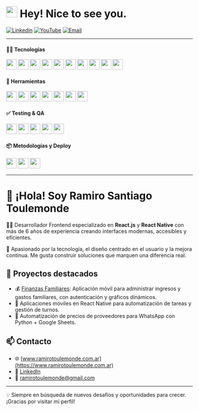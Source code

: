 <h1><img src="https://emojis.slackmojis.com/emojis/images/1531849430/4246/blob-sunglasses.gif?1531849430" width="30"/> Hey! Nice to see you.</h1>


[![Linkedin](https://img.shields.io/badge/LinkedIn-0077B5?style=for-the-badge&logo=linkedin&logoColor=white)](https://www.linkedin.com/in/tasin5541/) 
[![YouTube](https://img.shields.io/badge/YouTube-%23FF0000?style=for-the-badge&logo=youtube&logoColor=white)](https://www.youtube.com/channel/UClvrUclYSGX_MZPOF6ySG6A)
[![Email](https://img.shields.io/badge/Email-%23EA4335?style=for-the-badge&logo=gmail&logoColor=white)](mailto:tasinmiftaulmannan@gmail.com)

---
<h4>
🧑‍💻 Tecnologías
</h4>

<p>
  <img height="28" src="https://img.shields.io/badge/React_JS-61DAFB?style=for-the-badge&logo=react&logoColor=black" />
  <img height="28" src="https://img.shields.io/badge/React_Native-61DAFB?style=for-the-badge&logo=react&logoColor=black" />
  <img height="28" src="https://img.shields.io/badge/JavaScript-F7DF1E?style=for-the-badge&logo=javascript&logoColor=black" />
  <img height="28" src="https://img.shields.io/badge/TypeScript-3178C6?style=for-the-badge&logo=typescript&logoColor=white" />
  <img height="28" src="https://img.shields.io/badge/CSS3-1572B6?style=for-the-badge&logo=css3&logoColor=white" />
  <img height="28" src="https://img.shields.io/badge/Sass-CC6699?style=for-the-badge&logo=sass&logoColor=white" />
  <img height="28" src="https://img.shields.io/badge/Styled_Components-DB7093?style=for-the-badge&logo=styled-components&logoColor=white" />
  <img height="28" src="https://img.shields.io/badge/Material_UI-0081CB?style=for-the-badge&logo=mui&logoColor=white" />
  <img height="28" src="https://img.shields.io/badge/Tailwind_CSS-06B6D4?style=for-the-badge&logo=tailwindcss&logoColor=white" />
  <img height="28" src="https://img.shields.io/badge/Chakra_UI-319795?style=for-the-badge&logo=chakraui&logoColor=white" />
</p>

<h4>
🧰 Herramientas
</h4>
<p>
  <img height="28" src="https://img.shields.io/badge/GitHub-181717?style=for-the-badge&logo=github&logoColor=white" />
  <img height="28" src="https://img.shields.io/badge/Figma-F24E1E?style=for-the-badge&logo=figma&logoColor=white" />
  <img height="28" src="https://img.shields.io/badge/Postman-FF6C37?style=for-the-badge&logo=postman&logoColor=white" />
  <img height="28" src="https://img.shields.io/badge/Supabase-3ECF8E?style=for-the-badge&logo=supabase&logoColor=white" />
  <img height="28" src="https://img.shields.io/badge/Firebase-FFCA28?style=for-the-badge&logo=firebase&logoColor=black" />
  <img height="28" src="https://img.shields.io/badge/Jira-0052CC?style=for-the-badge&logo=jira&logoColor=white" />
  <img height="28" src="https://img.shields.io/badge/Atlassian-0052CC?style=for-the-badge&logo=atlassian&logoColor=white" />
</p>

<h4>
✅ Testing & QA
</h4>
<p>
  <img height="28" src="https://img.shields.io/badge/Jest-C21325?style=for-the-badge&logo=jest&logoColor=white" />
  <img height="28" src="https://img.shields.io/badge/React_Testing_Library-E33332?style=for-the-badge&logo=testing-library&logoColor=white" />
  <img height="28" src="https://img.shields.io/badge/Storybook-FF4785?style=for-the-badge&logo=storybook&logoColor=white" />
  <img height="28" src="https://img.shields.io/badge/Selenium-43B02A?style=for-the-badge&logo=selenium&logoColor=white" />
  <img height="28" src="https://img.shields.io/badge/QA_Manual_Testing-FF6B6B?style=for-the-badge&logo=airtable&logoColor=white" />
</p>
<h4>
📦 Metodologías y Deploy
</h4>
<p>
  <img height="28" src="https://img.shields.io/badge/Scrum-6DB33F?style=for-the-badge&logo=scrumalliance&logoColor=white" />
  <img height="28" src="https://img.shields.io/badge/Deploys_iOS-000000?style=for-the-badge&logo=apple&logoColor=white" />
  <img height="28" src="https://img.shields.io/badge/Deploys_Android-3DDC84?style=for-the-badge&logo=android&logoColor=white" />
</p>

---

# 👋 ¡Hola! Soy Ramiro Santiago Toulemonde

👨‍💻 Desarrollador Frontend especializado en **React.js** y **React Native** con más de 6 años de experiencia creando interfaces modernas, accesibles y eficientes.

🎯 Apasionado por la tecnología, el diseño centrado en el usuario y la mejora continua. Me gusta construir soluciones que marquen una diferencia real.

## 🚀 Proyectos destacados

- 💰 [Finanzas Familiares](https://github.com/ramirotule/finanzas-familiares): Aplicación móvil para administrar ingresos y gastos familiares, con autenticación y gráficos dinámicos.
- 📱 Aplicaciones móviles en React Native para automatización de tareas y gestión de turnos.
- 🛒 Automatización de precios de proveedores para WhatsApp con Python + Google Sheets.

## 📫 Contacto

- 🌐 [www.ramirotoulemonde.com.ar](https://www.ramirotoulemonde.com.ar)
- 💼 [LinkedIn](https://www.linkedin.com/in/ramirotoulemonde/)
- 📧 ramirotoulemonde@gmail.com

---

💡 Siempre en búsqueda de nuevos desafíos y oportunidades para crecer. ¡Gracias por visitar mi perfil!
